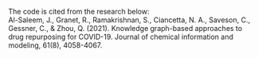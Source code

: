 The code is cited from the research below:\
Al-Saleem, J., Granet, R., Ramakrishnan, S., Ciancetta, N. A., Saveson, C., Gessner, C., & Zhou, Q. (2021). Knowledge graph-based approaches to drug repurposing for COVID-19. Journal of chemical information and modeling, 61(8), 4058-4067.
